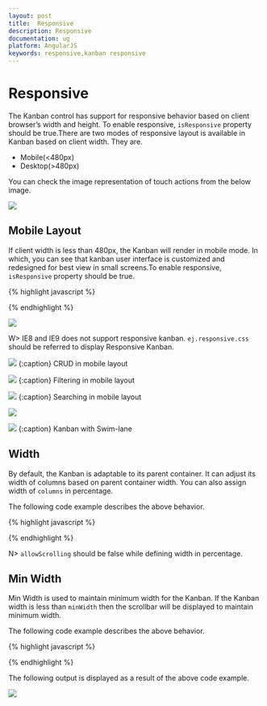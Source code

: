 ```yaml
---
layout: post
title:  Responsive
description: Responsive
documentation: ug
platform: AngularJS
keywords: responsive,kanban responsive
---
```


# Responsive

The Kanban control has support for responsive behavior based on client browser’s width and height. To enable responsive, `isResponsive` property should be true.There are two modes of responsive layout is available in Kanban based on client width. They are.

* Mobile(<480px)
* Desktop(>480px)

You can check the image representation of touch actions from the below image.

![](Responsive_images/KanbanOverlayImage.png)

## Mobile Layout

If client width is less than 480px, the Kanban will render in mobile mode. In which, you can see that kanban user interface is customized and redesigned for best view in small screens.To enable responsive, `isResponsive` property should be true.

{% highlight javascript %}

<!DOCTYPE html>
<html xmlns="http://www.w3.org/1999/xhtml" lang="en" ng-app="KanbanApp">
<head>
    <title>Essential Studio for AngularJS: Kanban</title>
</head>
<body ng-controller="KanbanCtrl">
    <div id="Kanban" ej-kanban e-datasource="data" e-keyfield="Status" e-fields-imageurl="ImgUrl" e-allowsearching="true" e-fields-content="Summary" e-fields-primarykey="Id" e-isresponsive="true" e-editsettings-allowediting="true" e-editsettings-allowadding="true">
        <div e-columns>
            <div e-column e-headertext="Backlog" e-key="Open"></div>
            <div e-column e-headertext="In Progress" e-key="InProgress"></div>
            <div e-column e-headertext="Done" e-key="Close"></div>
        </div>
        <div e-editsettings-edititems>
            <div e-editsettings-edititem e-field="Id"></div>
            <div e-editsettings-edititem e-field="Status" e-edittype="dropdownedit"></div>
            <div e-editsettings-edititem e-field="Assignee" e-edittype="dropdownedit"></div>
            <div e-editsettings-edititem e-field="Estimate" e-edittype="numericedit"></div>
            <div e-editsettings-edititem e-field="Summary" e-edittype="textarea"></div>
        </div>
        <div e-filtersettings>
            <div e-filtersetting e-text="Janet Issues" e-query="query1" e-description="Displays issues which matches the assignee as 'Janet Leverling'"></div>
            <div e-filtersetting e-text="InProgress Issues" e-query="query2" e-description="Display the issues of 'In Progress'"></div>
        </div>
    </div>
    <script>
        angular.module('KanbanApp', ['ejangular'])
            .controller('KanbanCtrl', function ($scope) {
                $scope.data = new ej.DataManager(window.kanbanData).executeLocal(ej.Query().take(30));
                $scope.query1 = new ej.Query().where('Assignee', 'equal', 'Janet Leverling');
                $scope.query2 = new ej.Query().where('Status', 'equal', 'InProgress');
            });
    </script>
</body>
</html>

{% endhighlight %}

![](Responsive_images/Responsive_img2.png)


W> IE8 and IE9 does not support responsive kanban. `ej.responsive.css` should be referred to display Responsive Kanban.

![](Responsive_images/Responsive_img3.png)
{:caption}
CRUD in mobile layout

![](Responsive_images/Responsive_img4.png)
{:caption}
Filtering in mobile layout

![](Responsive_images/Responsive_img5.png)
{:caption}
Searching in mobile layout

![](Responsive_images/Responsive_img6.png)

![](Responsive_images/Responsive_img7.png)
{:caption}
Kanban with Swim-lane

## Width

By default, the Kanban is adaptable to its parent container. It can adjust its width of columns based on parent container width. You can also assign width of `columns` in percentage. 

The following code example describes the above behavior.

{% highlight javascript %}

<!DOCTYPE html>
<html xmlns="http://www.w3.org/1999/xhtml" lang="en" ng-app="KanbanApp">
<head>
    <title>Essential Studio for AngularJS: Kanban</title>
</head>
<body ng-controller="KanbanCtrl">
    <div id="Kanban" ej-kanban e-datasource="data" e-keyfield="Status" e-fields-imageurl="ImgUrl" e-fields-tag="Tags" e-fields-content="Summary" e-fields-primarykey="Id" e-isresponsive="true">
        <div e-columns>
            <div e-column e-headertext="Backlog" e-key="Open" e-width="10%"></div>
            <div e-column e-headertext="In Progress" e-key="InProgress" e-width="10%"></div>
            <div e-column e-headertext="Done" e-key="Close" e-width="10%"></div>
        </div>
    </div>
    <script>
        angular.module('KanbanApp', ['ejangular'])
            .controller('KanbanCtrl', function ($scope) {
                $scope.data = new ej.DataManager(window.kanbanData).executeLocal(ej.Query().take(30));
            });
    </script>
</body>
</html>

{% endhighlight %}

N> `allowScrolling` should be false while defining width in percentage.

## Min Width

Min Width is used to maintain minimum width for the Kanban. If the Kanban width is less than `minWidth` then the scrollbar will be displayed to maintain minimum width.

The following code example describes the above behavior.

{% highlight javascript %}

<!DOCTYPE html>
<html xmlns="http://www.w3.org/1999/xhtml" lang="en" ng-app="KanbanApp">
<head>
    <title>Essential Studio for AngularJS: Kanban</title>
</head>
<body ng-controller="KanbanCtrl">
    <div id="Kanban" ej-kanban e-datasource="data" e-keyfield="Status" e-fields-imageurl="ImgUrl" e-fields-tag="Tags" e-fields-content="Summary" e-fields-primarykey="Id" e-isresponsive="true" e-minwidth="700">
        <div e-columns>
            <div e-column e-headertext="Backlog" e-key="Open" e-width="120"></div>
            <div e-column e-headertext="In Progress" e-key="InProgress" e-width="110"></div>
            <div e-column e-headertext="Done" e-key="Close" e-width="110"></div>
        </div>
    </div>
    <script>
        angular.module('KanbanApp', ['ejangular'])
            .controller('KanbanCtrl', function ($scope) {
                $scope.data = new ej.DataManager(window.kanbanData).executeLocal(ej.Query().take(30));
            });
    </script>
</body>
</html>

{% endhighlight %}

The following output is displayed as a result of the above code example.

![](Responsive_images/responsive_img1.png)
